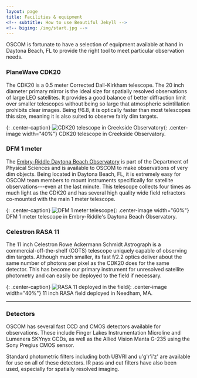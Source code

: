 ```yaml
---
layout: page
title: Facilities & equipment
<!-- subtitle: How to use Beautiful Jekyll -->
<!-- bigimg: /img/start.jpg -->
---
```


OSCOM is fortunate to have a selection of equipment available at hand in Daytona Beach, FL to provide the right tool to meet particular observation needs.

### PlaneWave CDK20

The CDK20 is a 0.5 meter Corrected Dall-Kirkham telescope. The 20 inch diameter primary mirror is the ideal size for spatially resolved observations of large LEO satellites. It provides a good balance of better diffraction limit over smaller telescopes without being so large that atmospheric scintillation prohibits clear images. Being f/6.8, it is optically faster than most telescopes this size, meaning it is also suited to observe fairly dim targets.

{: .center-caption}
![CDK20 telescope in Creekside Observatory](../img/creekside.jpg){: .center-image width="40%"}
CDK20 telescope in Creekside Observatory.

### DFM 1 meter

The [Embry-Riddle Daytona Beach Observatory](https://observatory.db.erau.edu/) is part of the Department of Physical Sciences and is available to OSCOM to make observations of very dim objects. Being located in Daytona Beach, FL, it is extremely easy for OSCOM team members to mount instruments specifically for satellite observations---even at the last minute. This telescope collects four times as much light as the CDK20 and has several high quality wide field refractors co-mounted with the main 1 meter telescope. 

{: .center-caption}
![DFM 1 meter telescope](../img/dfm.png){: .center-image width="60%"}
DFM 1 meter telescope in Embry-Riddle's Daytona Beach Observatory.

### <a name="equipment-rasa"></a>Celestron RASA 11

The 11 inch Celestron Rowe Ackermann Schmidt Astrograph is a commercial-off-the-shelf (COTS) telescope uniquely capable of observing dim targets. Although much smaller, its fast f/2.2 optics deliver about the same number of photons per pixel as the CDK20 does for the same detector. This has become our primary instrument for unresolved satellite photometry and can easily be deployed to the field if necessary.

{: .center-caption}
![RASA 11 deployed in the field](../img/field-rasa.png){: .center-image width="40%"}
11 inch RASA field deployed in Needham, MA.

---

### Detectors

OSCOM has several fast CCD and CMOS detectors available for observations. These include Finger Lakes Instrumentation Microline and Lumenera SKYnyx CCDs, as well as the Allied Vision Manta G-235 using the Sony Pregius CMOS sensor.

<!-- TODO: put image of manta here -->

Standard photometric filters including both UBVRI and u'g'r'i'z' are available for use on all of these detectors. IR pass and cut filters have also been used, especially for spatially resolved imaging.
